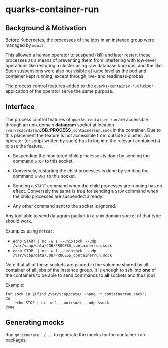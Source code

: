# quarks-container-run

## Background & Motivation

Before Kubernetes, the processes of the jobs in an instance group were
managed by `monit`.

This allowed a human operator to suspend (kill) and later restart
these processes as a means of preventing them from interfering with
low-level operations like restoring a cluster using raw database
backups, and the like. Such suspensions were also not visible at kube
level as the pod and container kept running, except through live- and
readiness-probes.

The process control features added to the `quarks-container-run` helper
application of the operator serve the same purpose.

## Interface

The process control features of `quarks-container-run` are accessible through
an unix domain __datagram__ socket at location
`/var/vcap/data/`__JOB__`/`__PROCESS__`_containerrun.sock` in the
container. Due to this placement the feature is not accessible from
outside a cluster. An operator (or script written by such) has to log
into the relevant container(s) to use the feature.

  - Suspending the monitored child processes is done by sending the
    command `STOP` to this socket.

  - Conversely, restarting the child processes is done by sending the
    command `START` to this socket.

  - Sending a `START` command when the child processes are running has
    no effect. Conversely the same is true for sending a `STOP`
    command when the child processes are suspended already.

  - Any other command sent to the socket is ignored.

Any tool able to send datagram packet to a unix domain socket of that
type should work.

Examples using `netcat`:

  - `echo START | nc -w 1 --unixsock --udp /var/vcap/data/JOB/PROCESS_containerrun.sock`
  - `echo STOP  | nc -w 1 --unixsock --udp /var/vcap/data/JOB/PROCESS_containerrun.sock`

Note that all of these sockets are placed in the volumne shared by all
container of all jobs of the instance group. It is enough to ssh into
__one__ of the containers to be able to send commands to __all__
sockets and thus jobs.

Example:

```
for sock in $(find /var/vcap/data/ -name '*_containerrun.sock')
do
    echo STOP | nc -w 1 --unixsock --udp $sock
done
```

## Generating mocks

Run `go generate ./...` to generate the mocks for the container-run packages.
